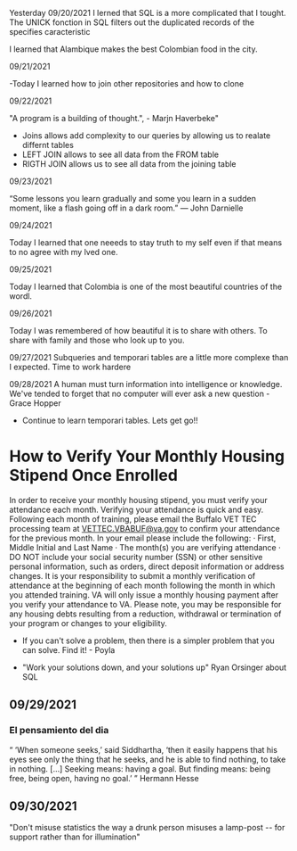 
Yesterday 09/20/2021
 I lerned that SQL is a more complicated that I tought. 
 The UNICK fonction in SQL filters out the duplicated records of the specifies caracteristic 
 
 I learned that Alambique makes the best Colombian food in the city.

09/21/2021

-Today I learned how to join other repositories and how to clone 

09/22/2021

"A program is a building of thought.", - Marjn Haverbeke"

- Joins allows add complexity to our queries by allowing us to realate differnt tables
- LEFT JOIN allows to see all data from the FROM table
- RIGTH JOIN allows us to see all data from the joining table

09/23/2021

“Some lessons you learn gradually and some you learn in a sudden moment, like a flash going off in a dark room.”
 ―  John Darnielle

  09/24/2021

Today I learned that one neeeds to stay truth to my self even if that means to no agree with my lved one.

09/25/2021

Today I learned that Colombia is one of the most beautiful countries of the wordl.

09/26/2021

Today I was remembered of how beautiful it is to share with others. To share with family and those who look up to you. 

09/27/2021 
Subqueries and temporari tables are a little more complexe than I expected. Time to work hardere

09/28/2021
A human must turn information into intelligence or knowledge. We've tended to forget that no computer will ever ask a new question - Grace Hopper

- Continue to learn temporari tables. Lets get go!!

# How to Verify Your Monthly Housing Stipend Once Enrolled
 
In order to receive your monthly housing stipend, you must verify your attendance each month. Verifying your attendance is quick and easy.  Following each month of training, please email the Buffalo VET TEC processing team at VETTEC.VBABUF@va.gov  to confirm your attendance for the previous month. 
In your email please include the following:
·         First, Middle Initial and Last Name
·         The month(s) you are verifying attendance
·         DO NOT include your social security number (SSN) or other sensitive personal information, such as orders, direct deposit information or address changes.
It is your responsibility to submit a monthly verification of attendance at the beginning of each month following the month in which you attended training.  VA will only issue a monthly housing payment after you verify your attendance to VA.  Please note, you may be responsible for any housing debts resulting from a reduction, withdrawal or termination of your program or changes to your eligibility.

- If you can't solve a problem, then there is a simpler problem that you can solve. Find it!  - Poyla

- "Work your solutions down, and your solutions up" Ryan Orsinger about SQL 

## 09/29/2021

### El pensamiento del dia

“ ‘When someone seeks,’ said Siddhartha, ‘then it easily happens that his eyes see only the thing that he seeks, and he is able to find nothing, to take in nothing. [...] Seeking means: having a goal. But finding means: being free, being open, having no goal.’ ” Hermann Hesse

## 09/30/2021

"Don't misuse statistics the way a drunk person misuses a lamp-post -- for support rather than for illumination"